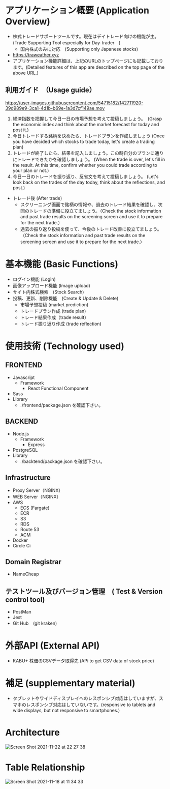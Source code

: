 # アプリケーション概要 (Application Overview)
* 株式トレードサポートツールです。現在はデイトレード向けの機能が主。(Trade Supporting Tool especially for Day-trader　)
  * 国内株式のみに対応　(Supporting only Japanese stocks)
* https://traweather.xyz
* アプリケーション機能詳細は、上記のURLのトップページにも記載しております。(Detailed features of this app are described on the top page of the above URL.)
## 利用ガイド　（Usage guide）
https://user-images.githubusercontent.com/54715182/142711920-39d989e9-3ca1-4d1b-b69e-1a3d7cf149ae.mov

1. 経済指数を把握して今日一日の市場予想を考えて投稿しましょう。　(Grasp the economic index and think about the market forecast for today and post it.)
1. 今日トレードする銘柄を決めたら、トレードプランを作成しましょう (Once you have decided which stocks to trade today, let's create a trading plan)
1. トレードが終了したら、結果を記入しましょう。この時自分のプランに通りにトレードできたかを確認しましょう。 (When the trade is over, let's fill in the result. At this time, confirm whether you could trade according to your plan or not.)
1. 今日一日のトレードを振り返り、反省文を考えて投稿しましょう。 (Let's look back on the trades of the day today, think about the reflections, and post.)

* トレード後 (After trade)
  * スクリーニング画面で銘柄の情報や、過去のトレード結果を確認し、次回のトレードの準備に役立てましょう。（Check the stock information and past trade results on the screening screen and use it to prepare for the next trade.）
  * 過去の振り返り投稿を使って、今後のトレード改善に役立てましょう。　（Check the stock information and past trade results on the screening screen and use it to prepare for the next trade.）


# 基本機能 (Basic Functions)
* ログイン機能 (Login)
* 画像アップロード機能 (Image upload)
* サイト内株式検索　(Stock Search)
* 投稿、更新、削除機能　(Create & Update & Delete)
  * 市場予想投稿 (market prediction)
  * トレードプラン作成 (trade plan)
  * トレード結果作成（trade result）
  * トレード振り返り作成 (trade reflection)

# 使用技術  (Technology used)
## FRONTEND
* Javascript
  * Framework
    * React Functional Component
* Sass
* Library
  * ./frontend/package.json を確認下さい。
## BACKEND
* Node.js
  * Framework
    * Express
* PostgreSQL
* Library
  * ./backtend/package.json を確認下さい。
## Infrastructure
* Proxy Server（NGINX）
* WEB Server（NGINX）
* AWS
  * ECS (Fargate)
  * ECR
  * S3
  * RDS
  * Route 53
  * ACM
* Docker
* Circle Ci
## Domain Registrar
* NameCheap
## テストツール及びバージョン管理　( Test & Version control tool)
* PostMan
* Jest
* Git Hub　(git kraken)

# 外部API (External API)
* KABU+ 株価のCSVデータ取得先 (APi to get CSV data of stock price)

# 補足 (supplementary material)
* タブレットやワイドディスプレイへのレスポンシブ対応はしていますが、スマホのレスポンシブ対応はしていないです。(responsive to tablets and wide displays, but not responsive to smartphones.)

# Architecture　
![Screen Shot 2021-11-22 at 22 27 38](https://user-images.githubusercontent.com/54715182/142869887-6a5e8ca4-c7b3-46fb-bbc3-e5a994606ac2.png)

# Table Relationship
![Screen Shot 2021-11-18 at 11 34 33](https://user-images.githubusercontent.com/54715182/142341123-255130ce-2523-4aad-b7a1-799f8e745f94.png)
